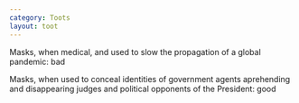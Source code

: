 ```yaml
---
category: Toots
layout: toot
---
```


Masks, when medical, and used to slow the propagation of a global pandemic: bad

Masks, when used to conceal identities of government agents aprehending and disappearing judges and political opponents of the President: good
